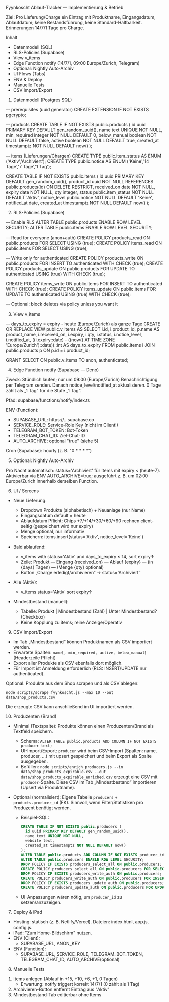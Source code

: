 Fyynkoscht Ablauf-Tracker — Implementierung & Betrieb

Ziel: Pro Lieferung/Charge ein Eintrag mit Produktname, Eingangsdatum, Ablaufdatum; keine Bestandsführung, keine Standard-Haltbarkeit. Erinnerungen 14/7/1 Tage pro Charge.

Inhalt
- Datenmodell (SQL)
- RLS-Policies (Supabase)
- View v_items
- Edge Function notify (14/7/1, 09:00 Europe/Zurich, Telegram)
- Optional: Nightly Auto-Archiv
- UI Flows (Tabs)
- ENV & Deploy
- Manuelle Tests
 - CSV Import/Export

1) Datenmodell (Postgres SQL)

-- prerequisites (uuid generator)
CREATE EXTENSION IF NOT EXISTS pgcrypto;

-- products
CREATE TABLE IF NOT EXISTS public.products (
  id uuid PRIMARY KEY DEFAULT gen_random_uuid(),
  name text UNIQUE NOT NULL,
  min_required integer NOT NULL DEFAULT 0,
  below_manual boolean NOT NULL DEFAULT false,
  active boolean NOT NULL DEFAULT true,
  created_at timestamptz NOT NULL DEFAULT now()
);

-- items (Lieferungen/Chargen)
CREATE TYPE public.item_status AS ENUM ('Aktiv','Archiviert');
CREATE TYPE public.notice AS ENUM ('Keine','14 Tage','7 Tage','1 Tag');

CREATE TABLE IF NOT EXISTS public.items (
  id uuid PRIMARY KEY DEFAULT gen_random_uuid(),
  product_id uuid NOT NULL REFERENCES public.products(id) ON DELETE RESTRICT,
  received_on date NOT NULL,
  expiry date NOT NULL,
  qty integer,
  status public.item_status NOT NULL DEFAULT 'Aktiv',
  notice_level public.notice NOT NULL DEFAULT 'Keine',
  notified_at date,
  created_at timestamptz NOT NULL DEFAULT now()
);

2) RLS-Policies (Supabase)

-- Enable RLS
ALTER TABLE public.products ENABLE ROW LEVEL SECURITY;
ALTER TABLE public.items ENABLE ROW LEVEL SECURITY;

-- Read for everyone (anon+auth)
CREATE POLICY products_read ON public.products
  FOR SELECT USING (true);
CREATE POLICY items_read ON public.items
  FOR SELECT USING (true);

-- Write only for authenticated
CREATE POLICY products_write ON public.products
  FOR INSERT TO authenticated WITH CHECK (true);
CREATE POLICY products_update ON public.products
  FOR UPDATE TO authenticated USING (true) WITH CHECK (true);

CREATE POLICY items_write ON public.items
  FOR INSERT TO authenticated WITH CHECK (true);
CREATE POLICY items_update ON public.items
  FOR UPDATE TO authenticated USING (true) WITH CHECK (true);

-- Optional: block deletes via policy unless you want it

3) View v_items

-- days_to_expiry = expiry - heute (Europe/Zurich) als ganze Tage
CREATE OR REPLACE VIEW public.v_items AS
SELECT
  i.id,
  i.product_id,
  p.name AS product_name,
  i.received_on,
  i.expiry,
  i.qty,
  i.status,
  i.notice_level,
  i.notified_at,
  ((i.expiry::date) - ((now() AT TIME ZONE 'Europe/Zurich')::date))::int AS days_to_expiry
FROM public.items i
JOIN public.products p ON p.id = i.product_id;

GRANT SELECT ON public.v_items TO anon, authenticated;

4) Edge Function notify (Supabase — Deno)

Zweck: Stündlich laufen; nur um 09:00 (Europe/Zurich) Benachrichtigung per Telegram senden. Danach notice_level/notified_at aktualisieren. 0 Tage zählt als „1 Tag“ für die Stufe „1 Tag“.

Pfad: supabase/functions/notify/index.ts

ENV (Function):
- SUPABASE_URL: https://...supabase.co
- SERVICE_ROLE: Service-Role Key (nicht im Client!)
- TELEGRAM_BOT_TOKEN: Bot-Token
- TELEGRAM_CHAT_ID: Ziel-Chat-ID
- AUTO_ARCHIVE: optional "true" (siehe 5)

Cron (Supabase): hourly (z. B. "0 * * * *")

5) Optional: Nightly Auto-Archiv

Pro Nacht automatisch: status='Archiviert' für Items mit expiry < (heute-7). Aktivierbar via ENV AUTO_ARCHIVE=true; ausgeführt z. B. um 02:00 Europe/Zurich innerhalb derselben Function.

6) UI / Screens

- Neue Lieferung:
  - Dropdown Produkte (alphabetisch) + Neuanlage (nur Name)
  - Eingangsdatum default = heute
  - Ablaufdatum Pflicht; Chips +7/+14/+30/+60/+90 rechnen client-seitig (gespeichert wird nur expiry)
  - Menge optional, nur informativ
  - Speichern: items.insert(status='Aktiv', notice_level='Keine')

- Bald ablaufend:
  - v_items with status='Aktiv' and days_to_expiry ≤ 14, sort expiry↑
  - Zeile: Produkt — Eingang {received_on} — Ablauf {expiry} — (in {days} Tagen) — (Menge {qty} optional)
  - Button „Charge erledigt/archivieren“ → status='Archiviert'

- Alle (Aktiv):
  - v_items status='Aktiv' sort expiry↑

- Mindestbestand (manuell):
  - Tabelle: Produkt | Mindestbestand (Zahl) | Unter Mindestbestand? (Checkbox)
  - Keine Kopplung zu items; reine Anzeige/Operativ

9) CSV Import/Export

- Im Tab „Mindestbestand“ können Produktnamen als CSV importiert werden.
- Erwartete Spalten: `name[, min_required, active, below_manual]` (Headerzeile Pflicht)
- Export aller Produkte als CSV ebenfalls dort möglich.
- Für Import ist Anmeldung erforderlich (RLS: INSERT/UPDATE nur authenticated).

Optional: Produkte aus dem Shop scrapen und als CSV ablegen:

```
node scripts/scrape_fyynkoscht.js --max 10 --out data/shop_products.csv
```
Die erzeugte CSV kann anschließend im UI importiert werden.

10) Produzenten (Brand)

- Minimal (Textspalte): Produkte können einen Produzenten/Brand als Textfeld speichern.
  - Schema: `ALTER TABLE public.products ADD COLUMN IF NOT EXISTS producer text;`
  - UI-Import/Export: `producer` wird beim CSV-Import (Spalten: name, producer, …) mit upsert gespeichert und beim Export als Spalte ausgegeben.
  - Befüllen: `node scripts/enrich_producers.js --in data/shop_products_expirable.csv --out data/shop_products_expirable_enriched.csv` erzeugt eine CSV mit `producer`-Spalte.
    Diese CSV im Tab „Mindestbestand“ importieren (Upsert via Produktname).

- Optional (normalisiert): Eigene Tabelle `producers` + `products.producer_id` (FK). Sinnvoll, wenn Filter/Statistiken pro Produzent benötigt werden.
  - Beispiel-SQL:
    ```sql
    CREATE TABLE IF NOT EXISTS public.producers (
      id uuid PRIMARY KEY DEFAULT gen_random_uuid(),
      name text UNIQUE NOT NULL,
      website text,
      created_at timestamptz NOT NULL DEFAULT now()
    );
    ALTER TABLE public.products ADD COLUMN IF NOT EXISTS producer_id uuid REFERENCES public.producers(id) ON DELETE SET NULL;
    ALTER TABLE public.producers ENABLE ROW LEVEL SECURITY;
    DROP POLICY IF EXISTS producers_select_all ON public.producers;
    CREATE POLICY producers_select_all ON public.producers FOR SELECT TO anon, authenticated USING (true);
    DROP POLICY IF EXISTS producers_write_auth ON public.producers;
    CREATE POLICY producers_write_auth ON public.producers FOR INSERT TO authenticated WITH CHECK (true);
    DROP POLICY IF EXISTS producers_update_auth ON public.producers;
    CREATE POLICY producers_update_auth ON public.producers FOR UPDATE TO authenticated USING (true) WITH CHECK (true);
    ```
  - UI-Anpassungen wären nötig, um `producer_id` zu setzen/anzuzeigen.

7) Deploy & iPad

- Hosting: statisch (z. B. Netlify/Vercel). Dateien: index.html, app.js, config.js.
- iPad: "Zum Home-Bildschirm" nutzen.
- ENV (Client):
  - SUPABASE_URL, ANON_KEY
- ENV (Function):
  - SUPABASE_URL, SERVICE_ROLE, TELEGRAM_BOT_TOKEN, TELEGRAM_CHAT_ID, AUTO_ARCHIVE(optional)

8) Manuelle Tests

1. Items anlegen (Ablauf in +15, +10, +6, +1, 0 Tagen)
   - Erwartung: notify triggert korrekt 14/7/1 (0 zählt als 1 Tag)
2. Archivieren-Button entfernt Eintrag aus "Aktiv"
3. Mindestbestand-Tab editierbar ohne Items
